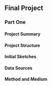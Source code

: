 ## Final Project
### Part One


#### Project Summary


#### Project Structure


#### Initial Sketches


#### Data Sources


#### Method and Medium
